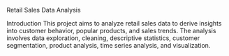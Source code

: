 Retail Sales Data Analysis

Introduction
This project aims to analyze retail sales data to derive insights into customer behavior, popular products, and sales trends. The analysis involves data exploration, cleaning, descriptive statistics, customer segmentation, product analysis, time series analysis, and visualization.





